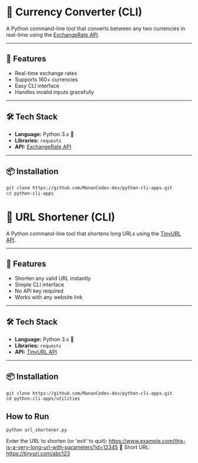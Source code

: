 # 💱 Currency Converter (CLI)

A Python command-line tool that converts between any two currencies in real-time using the [ExchangeRate API](https://www.exchangerate-api.com/).

---

## 🚀 Features
- Real-time exchange rates
- Supports 160+ currencies
- Easy CLI interface
- Handles invalid inputs gracefully

---

## 🛠 Tech Stack
- **Language:** Python 3.x 🐍
- **Libraries:** `requests`
- **API:** [ExchangeRate API](https://www.exchangerate-api.com/)

---

## 📦 Installation
```bash
git clone https://github.com/MananCodes-dev/python-cli-apps.git
cd python-cli-apps
```
# 🔗 URL Shortener (CLI)

A Python command-line tool that shortens long URLs using the [TinyURL API](https://tinyurl.com/).

---

## 🚀 Features
- Shorten any valid URL instantly
- Simple CLI interface
- No API key required
- Works with any website link

---

## 🛠 Tech Stack
- **Language:** Python 3.x 🐍
- **Libraries:** `requests`
- **API:** [TinyURL API](https://tinyurl.com/)

---

## 📦 Installation
```
git clone https://github.com/MananCodes-dev/python-cli-apps.git
cd python-cli-apps/utilities
```
## How to Run
```
python url_shortener.py
```
Enter the URL to shorten (or 'exit' to quit): https://www.example.com/this-is-a-very-long-url-with-parameters?id=12345
🔗 Short URL: https://tinyurl.com/abc123
